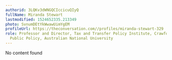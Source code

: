 ```yaml
---
authorid: 3LQKv3dWNGQCIccicuQIyQ
fullName: Miranda Stewart
lastmodified: 1524652335.213349
photo: SvnumDEtYkWwawUimYgEM
profileUrl: https://theconversation.com//profiles/miranda-stewart-329
role: Professor and Director, Tax and Transfer Policy Institute, Crawford School of
  Public Policy, Australian National University
---
```

No content found